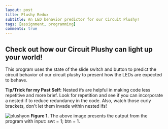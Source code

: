 ```yaml
---
layout: post
title: Plushy Redux
subtitle: An LED behavior predictor for our Circuit Plushy!
tags: [assignment, programming]
comments: true
---
```


## **Check out how our Circuit Plushy can light up your world!**
This program uses the state of the slide switch and button to predict the circuit behavior of our circuit plushy to present how the LEDs are expected to behave.

**Tip/Trick for my Past Self:** Nested ifs are helpful in making code less repetitive and more brief. Look for repetition and see if you can incorporate a nested if to reduce redundancy in the code. Also, watch those curly brackets, don't let them invade within nested ifs!

![plushyon](https://amylam7.github.io/img/plushyon.png)
**Figure 1.** The above image presents the output from the program with input: swt = 1; btn = 1.
